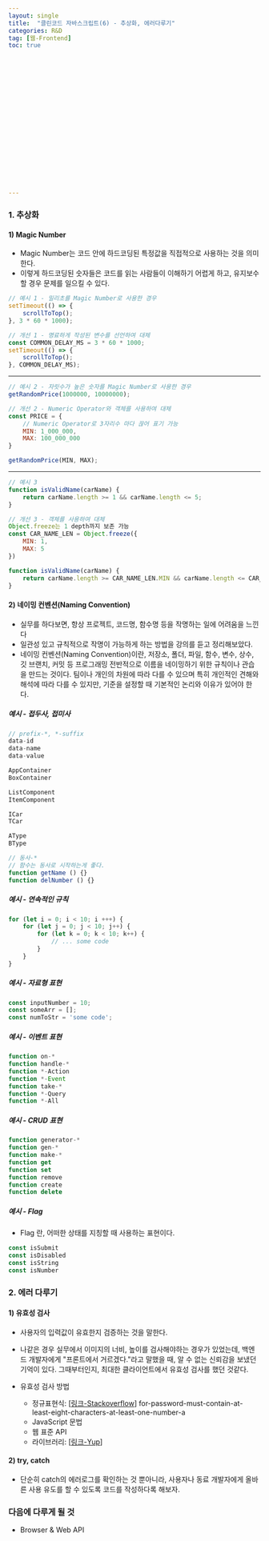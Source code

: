 ```yaml
---
layout: single
title:  "클린코드 자바스크립트(6) - 추상화, 에러다루기"
categories: R&D
tag: [웹-Frontend]
toc: true




















---
```


### 1. 추상화

#### 1) Magic Number

- Magic Number는 코드 안에 하드코딩된 특정값을 직접적으로 사용하는 것을 의미한다.
- 이렇게 하드코딩된 숫자들은 코드를 읽는 사람들이 이해하기 어렵게 하고, 유지보수할 경우 문제를 일으킬 수 있다.

```javascript
// 예시 1 - 밀리초를 Magic Number로 사용한 경우
setTimeout(() => {
    scrollToTop();
}, 3 * 60 * 1000);
```

```javascript
// 개선 1 - 명료하게 작성된 변수를 선언하여 대체
const COMMON_DELAY_MS = 3 * 60 * 1000;
setTimeout(() => {
    scrollToTop();
}, COMMON_DELAY_MS);
```

------

```javascript
// 예시 2 - 자릿수가 높은 숫자를 Magic Number로 사용한 경우
getRandomPrice(1000000, 10000000);
```

```javascript
// 개선 2 - Numeric Operator와 객체를 사용하여 대체
const PRICE = {
    // Numeric Operator로 3자리수 마다 끊어 표기 가능
    MIN: 1_000_000,
    MAX: 100_000_000
}

getRandomPrice(MIN, MAX);
```

------

```javascript
// 예시 3
function isValidName(carName) {
    return carName.length >= 1 && carName.length <= 5;
}
```

```javascript
// 개선 3 - 객체를 사용하여 대체
Object.freeze는 1 depth까지 보존 가능
const CAR_NAME_LEN = Object.freeze({
    MIN: 1,
    MAX: 5
})

function isValidName(carName) {
    return carName.length >= CAR_NAME_LEN.MIN && carName.length <= CAR_NAME_LEN.MAX;
}
```





#### 2) 네이밍 컨벤션(Naming Convention)

- 실무를 하다보면, 항상 프로젝트, 코드명, 함수명 등을 작명하는 일에 어려움을 느낀다
- 일관성 있고 규칙적으로 작명이 가능하게 하는 방법을 강의를 듣고 정리해보았다.
- 네이밍 컨벤션(Naming Convention)이란, 저장소, 폴더, 파일, 함수, 변수, 상수, 깃 브랜치, 커밋 등 프로그래밍 전반적으로 이름을 네이밍하기 위한 규칙이나 관습을 만드는 것이다. 팀이나 개인의 차원에 따라 다를 수 있으며 특히 개인적인 견해와 해석에 따라 다를 수 있지만, 기준을 설정할 때 기본적인 논리와 이유가 있어야 한다.



##### 예시 - 접두사, 접미사

```javascript
// prefix-*, *-suffix
data-id
data-name
data-value

AppContainer
BoxContainer

ListComponent
ItemComponent

ICar
TCar

AType
BType

// 동사-*
// 함수는 동사로 시작하는게 좋다.
function getName () {}
function delNumber () {}
```



##### 예시 - 연속적인 규칙

```javascript
for (let i = 0; i < 10; i +++) {
    for (let j = 0; j < 10; j++) {
        for (let k = 0; k < 10; k++) {
            // ... some code
        }
    }
}
```



##### 예시 -  자료형 표현

```javascript
const inputNumber = 10;
const someArr = [];
const numToStr = 'some code';
```







##### 예시 - 이벤트 표현

```javascript
function on-*
function handle-*
function *-Action
function *-Event
function take-*
function *-Query
function *-All
```





##### 예시 - CRUD 표현

```javascript
function generator-*
function gen-*
function make-*
function get
function set
function remove
function create
function delete
```





##### 예시 - Flag

- Flag 란, 어떠한 상태를 지칭할 때 사용하는 표현이다.

```javascript
const isSubmit
const isDisabled
const isString
const isNumber
```







### 2. 에러 다루기

#### 1) 유효성 검사

- 사용자의 입력값이 유효한지 검증하는 것을 말한다.
- 나같은 경우 실무에서 이미지의 너비, 높이를 검사해야하는 경우가 있었는데, 백엔드 개발자에게 "프론트에서 거르겠다."라고 말했을 때, 알 수 없는 신뢰감을 보냈던 기억이 있다. 그때부터인지, 최대한 클라이언트에서 유효성 검사를 했던 것같다.



- 유효성 검사 방법
  - 정규표현식: [[링크-Stackoverflow](https://stackoverflow.com/questions/19605150/regex-)] for-password-must-contain-at-least-eight-characters-at-least-one-number-a
  - JavaScript 문법
  - 웹 표준 API
  - 라이브러리: [[링크-Yup](https://www.npmjs.com/package/yup)] 



#### 2) try, catch

- 단순히 catch의 에러로그를 확인하는 것 뿐아니라, 사용자나 동료 개발자에게 올바른 사용 유도를 할 수 있도록 코드를 작성하다록 해보자.







### 다음에 다루게 될 것

- Browser & Web API


